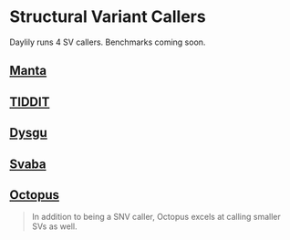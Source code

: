 # Structural Variant Callers
Daylily runs 4 SV callers. Benchmarks coming soon.

## [Manta](https://github.com/Illumina/manta)

## [TIDDIT](https://github.com/SciLifeLab/TIDDIT)

## [Dysgu](https://github.com/kcleal/dysgu)

## [Svaba](https://github.com/walaj/svaba)

## [Octopus](https://github.com/luntergroup/octopus)
  > In addition to being a SNV caller, Octopus excels at calling smaller SVs as well.
